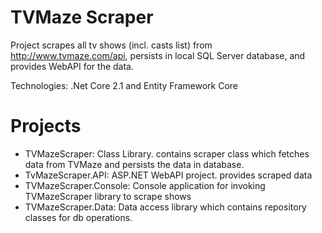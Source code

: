 # TVMaze Scraper
Project scrapes all tv shows (incl. casts list) from http://www.tvmaze.com/api, persists in local SQL Server database, and provides WebAPI for the data.

Technologies: .Net Core 2.1 and Entity Framework Core

# Projects
  - TVMazeScraper: Class Library. contains scraper class which fetches data from TVMaze and persists the data in database. 
  - TvMazeScraper.API: ASP.NET WebAPI project. provides scraped data
  - TVMazeScraper.Console: Console application for invoking TVMazeScraper library to scrape shows
  - TVMazeScraper.Data: Data access library which contains repository classes for db operations.
